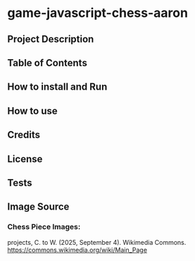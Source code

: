 # game-javascript-chess-aaron

## Project Description
<!-- what does tha application do
- why were these technologies used
- challenges faced
- features for the future -->

## Table of Contents

## How to install and Run
<!-- steps required to install
 - dependincies -->

## How to use
<!-- Instructions with examples -->

## Credits

## License

## Tests

## Image Source
### Chess Piece Images:

projects, C. to W. (2025, September 4). Wikimedia Commons. https://commons.wikimedia.org/wiki/Main_Page 